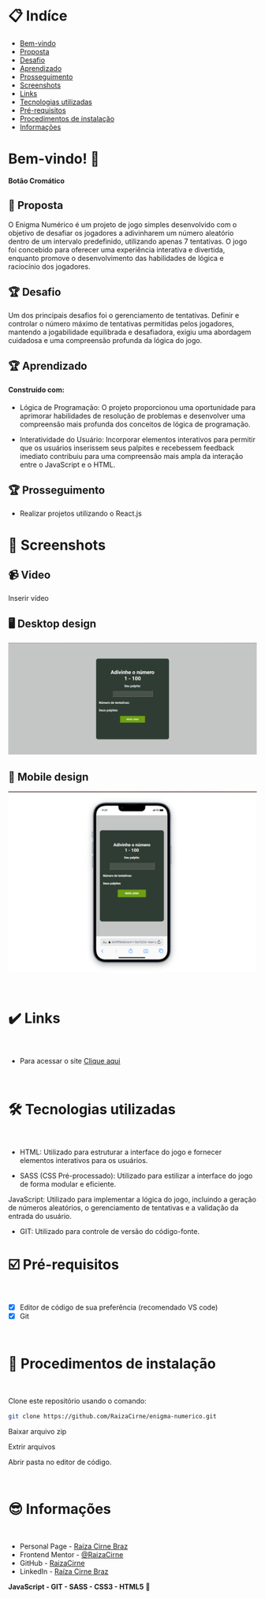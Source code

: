 # 📋 Indíce

- [Bem-vindo](#id01)
- [Proposta](#id02)
- [Desafio](#id03)
- [Aprendizado](#id04)
- [Prosseguimento](id05)
- [Screenshots](#id06)
- [Links](#id07)
- [Tecnologias utilizadas](#id08)
- [Pré-requisitos](#id09)
- [Procedimentos de instalação](#id010)
- [Informações](#id011)

# Bem-vindo! 👋 <a name="id01"></a>

**Botão Cromático**
<br />

## 🚀 Proposta <a name="id02"></a>

O Enigma Numérico é um projeto de jogo simples desenvolvido com o objetivo de desafiar os jogadores a adivinharem um número aleatório dentro de um intervalo predefinido, utilizando apenas 7 tentativas. O jogo foi concebido para oferecer uma experiência interativa e divertida, enquanto promove o desenvolvimento das habilidades de lógica e raciocínio dos jogadores.
<br />

## :trophy: Desafio <a name="#id03"></a>

Um dos principais desafios foi o gerenciamento de tentativas. Definir e controlar o número máximo de tentativas permitidas pelos jogadores, mantendo a jogabilidade equilibrada e desafiadora, exigiu uma abordagem cuidadosa e uma compreensão profunda da lógica do jogo.

## :trophy: Aprendizado <a name="#id04"></a>

#### Construído com:

- Lógica de Programação: O projeto proporcionou uma oportunidade para aprimorar habilidades de resolução de problemas e desenvolver uma compreensão mais profunda dos conceitos de lógica de programação.

- Interatividade do Usuário: Incorporar elementos interativos para permitir que os usuários inserissem seus palpites e recebessem feedback imediato contribuiu para uma compreensão mais ampla da interação entre o JavaScript e o HTML.

## :trophy: Prosseguimento <a name="id05"></a>

- Realizar projetos utilizando o React.js

# :camera_flash: Screenshots <a name="id06"></a>

## :video_camera: Video

Inserir vídeo

## :desktop_computer: Desktop design

![Design preview desktop](./assets/images/desktop.png)

## :iphone: Mobile design

![Design preview desktop](./assets/images/mobile.png)

<br />

# :heavy_check_mark: Links <a name="id07"></a>

<br />

- Para acessar o site [Clique aqui](#)

<br />

# 🛠 Tecnologias utilizadas <a name="id08"></a>

<br />

- HTML: Utilizado para estruturar a interface do jogo e fornecer elementos interativos para os usuários.

- SASS (CSS Pré-processado): Utilizado para estilizar a interface do jogo de forma modular e eficiente.

JavaScript: Utilizado para implementar a lógica do jogo, incluindo a geração de números aleatórios, o gerenciamento de tentativas e a validação da entrada do usuário.

- GIT: Utilizado para controle de versão do código-fonte.
  <br />

# ☑️ Pré-requisitos <a name="id09"></a>

<br />

- [x] Editor de código de sua preferência (recomendado VS code)
- [x] Git

<br />

# 📝 Procedimentos de instalação <a name="id010"></a>

<br />

Clone este repositório usando o comando:

```bash
git clone https://github.com/RaizaCirne/enigma-numerico.git
```

Baixar arquivo zip

Extrir arquivos

Abrir pasta no editor de código.

<br />

# :sunglasses: Informações <a name="id011"></a>

<br />

- Personal Page - [Raíza Cirne Braz](#)
- Frontend Mentor - [@RaizaCirne](https://www.frontendmentor.io/profile/RaizaCirne)
- GitHub - [RaizaCirne](https://github.com/RaizaCirne)
- LinkedIn - [Raíza Cirne Braz](https://www.linkedin.com/in/ra%C3%ADzacirne/)

**JavaScript - GIT - SASS - CSS3 - HTML5** 🚀

